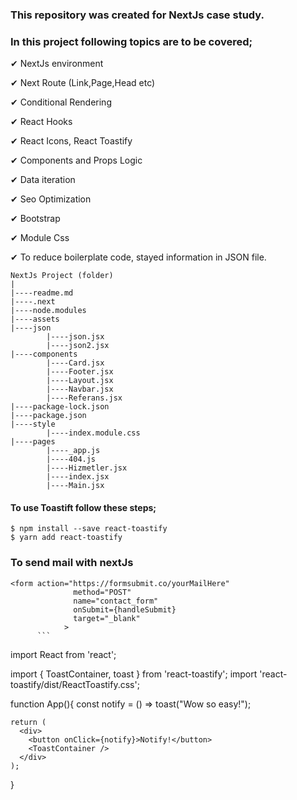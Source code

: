 
### This repository was created for NextJs case study.
### In this project following topics are to be covered;

✔ NextJs environment

✔ Next Route (Link,Page,Head etc)

✔ Conditional Rendering

✔ React Hooks

✔ React Icons, React Toastify

✔ Components and Props Logic

✔ Data iteration

✔ Seo Optimization

✔ Bootstrap

✔ Module Css

✔ To reduce boilerplate code, stayed information in JSON file.

```
NextJs Project (folder)
|
|----readme.md
|----.next
|----node.modules
|----assets
|----json
        |----json.jsx
        |----json2.jsx
|----components
        |----Card.jsx
        |----Footer.jsx
        |----Layout.jsx
        |----Navbar.jsx
        |----Referans.jsx
|----package-lock.json
|----package.json 
|----style
        |----index.module.css
|----pages   
        |----_app.js
        |----404.js
        |----Hizmetler.jsx
        |----index.jsx
        |----Main.jsx
```


#### To use Toastift follow these steps;
```
$ npm install --save react-toastify
$ yarn add react-toastify

```
### To send mail with nextJs 

```
<form action="https://formsubmit.co/yourMailHere"
              method="POST"
              name="contact_form"
              onSubmit={handleSubmit}
              target="_blank"
            >     
      ```

```
import React from 'react';

  import { ToastContainer, toast } from 'react-toastify';
  import 'react-toastify/dist/ReactToastify.css';
  
  function App(){
    const notify = () => toast("Wow so easy!");

    return (
      <div>
        <button onClick={notify}>Notify!</button>
        <ToastContainer />
      </div>
    );
  }
```
